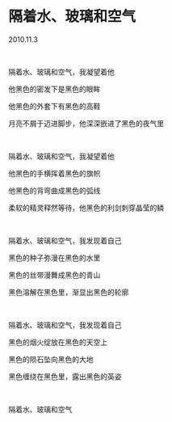 # 隔着水、玻璃和空气

2010.11.3

&emsp;

隔着水、玻璃和空气，我凝望着他

他黑色的密发下是黑色的眼眸

他黑色的外套下有黑色的高鞋

月亮不屑于迈进脚步，他深深嵌进了黑色的夜气里

&emsp;

隔着水、玻璃和空气，我凝望着他

他黑色的手横挥着黑色的旗帜

他黑色的背弯曲成黑色的弧线

柔软的精灵释然等待，他黑色的利剑刺穿晶莹的鳞

&emsp;

隔着水、玻璃和空气，我发现着自己

黑色的种子弥漫在黑色的水里

黑色的丝带漫舞成黑色的青山

黑色溶解在黑色里，渐显出黑色的轮廓

&emsp;

隔着水、玻璃和空气，我发现着自己

黑色的烟火绽放在黑色的天空上

黑色的陨石坠向黑色的大地

黑色缠绕在黑色里，露出黑色的英姿

&emsp;

隔着水、玻璃和空气

